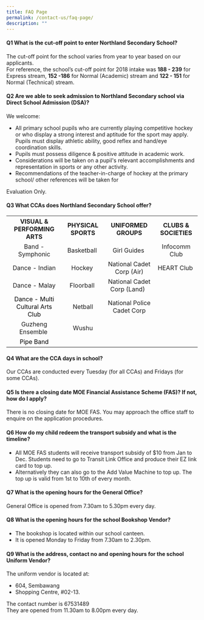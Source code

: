 ```yaml
---
title: FAQ Page
permalink: /contact-us/faq-page/
description: ""
---
```

<h4><strong>Q1 What is the cut-off point to enter Northland Secondary School?</strong></h4>
<p>The cut-off point for the school varies from year to year based on our applicants.<br />For reference, the school&rsquo;s cut-off point for 2018 intake was&nbsp;<strong>188 - 239</strong>&nbsp;for Express stream,&nbsp;<strong>152 -186</strong>&nbsp;for Normal (Academic) stream and&nbsp;<strong>122 - 151</strong>&nbsp;for Normal (Technical) stream.</p>
<h4><strong>Q2 Are we able to seek admission to Northland Secondary school via Direct School Admission (DSA)?</strong></h4>
<p>We welcome:&nbsp;</p>
<ul>
<li>All primary school pupils who are currently playing competitive hockey or who display a strong interest and aptitude for&nbsp;the sport may apply. Pupils must display athletic ability, good reflex and hand/eye coordination skills.&nbsp;</li>
<li>Pupils must possess diligence &amp; positive attitude in academic work.&nbsp;</li>
<li>Considerations will be taken on a pupil's relevant accomplishments and representation in sports or any other activity.&nbsp;</li>
<li>Recommendations of the teacher-in-charge of hockey at the primary school/ other references will be taken for&nbsp;</li>
</ul>
<p>Evaluation Only.&nbsp;</p>
<h4><strong>Q3 What CCAs does Northland Secondary School offer?</strong></h4>
<table class="iveo_table ive_eobj_center ives_tab_1">
<tbody>
<tr>
<th style="text-align: center;">VISUAL &amp; PERFORMING ARTS</th>
<th style="text-align: center;">PHYSICAL SPORTS</th>
<th style="text-align: center;">UNIFORMED GROUPS</th>
<th style="text-align: center;">CLUBS &amp; SOCIETIES</th>
</tr>
<tr>
<td style="text-align: center;">Band - Symphonic</td>
<td style="text-align: center;">Basketball&nbsp;</td>
<td style="text-align: center;">Girl Guides&nbsp;</td>
<td style="text-align: center;">Infocomm Club</td>
</tr>
<tr>
<td style="text-align: center;">Dance - Indian</td>
<td style="text-align: center;">Hockey&nbsp;</td>
<td style="text-align: center;">National Cadet Corp (Air)</td>
<td style="text-align: center;">HEART Club&nbsp;</td>
</tr>
<tr>
<td style="text-align: center;">Dance - Malay</td>
<td style="text-align: center;">Floorball&nbsp;</td>
<td style="text-align: center;">National Cadet Corp (Land)&nbsp;&nbsp;</td>
<td style="text-align: center;">&nbsp;</td>
</tr>
<tr>
<td style="text-align: center;"><span style="color: #000000;">Dance - Multi Cultural Arts Club</span></td>
<td style="text-align: center;">Netball</td>
<td style="text-align: center;">National Police Cadet Corp</td>
<td style="text-align: center;">&nbsp;</td>
</tr>
<tr>
<td style="text-align: center;">Guzheng Ensemble&nbsp;</td>
<td style="text-align: center;">Wushu</td>
<td style="text-align: center;">&nbsp;</td>
<td style="text-align: center;">&nbsp;</td>
</tr>
<tr>
<td style="text-align: center;"><span style="color: #000000;">Pipe Band</span></td>
<td style="text-align: center;">&nbsp;</td>
<td style="text-align: center;">&nbsp;</td>
<td style="text-align: center;">&nbsp;</td>
</tr>
</tbody>
</table>
<h4><strong>Q4 What are the CCA days in school?</strong></h4>
<p>Our CCAs are conducted every Tuesday (for all CCAs) and Fridays (for some CCAs).</p>
<h4><strong>Q5 Is there a closing date MOE Financial Assistance Scheme (FAS)? If not, how do I apply?</strong></h4>
<p>There is no closing date for MOE FAS. You may approach the office staff to enquire on the application procedures.</p>
<h4><strong>Q6 How do my child redeem the transport subsidy and what is the timeline?</strong></h4>
<ul>
<li>All MOE FAS students will receive transport subsidy of $10 from Jan to Dec. Students need to go to Transit Link Office and produce their EZ link card to top up. </li>
<li>Alternatively they can also go to the Add Value Machine to top up. The top up is valid from 1st to 10th of every month. </li>
</ul>
<h4><strong>Q7 What is the opening hours for the General Office?</strong></h4>
<p>General Office is opened from 7.30am to 5.30pm every day.</p>
<h4><strong>Q8 What is the opening hours for the school Bookshop Vendor?</strong></h4>
<ul>
<li>The bookshop is located within our school canteen.&nbsp;</li>
<li>It is opened Monday to Friday from 7.30am to 2.30pm.</li>
</ul>
<h4><strong>Q9 What is the address, contact no and opening hours for the school Uniform Vendor?</strong></h4>
<p>The uniform vendor is located at:</p>
<ul>
<li>604, Sembawang&nbsp;</li>
<li>Shopping Centre, #02-13.</li>
</ul>
<p>The contact number is 67531489<br />They are opened from 11.30am to 8.00pm every day.</p>